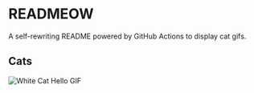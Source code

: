 # READMEOW

A self-rewriting README powered by GitHub Actions to display cat gifs.

## Cats

![White Cat Hello GIF](https://media1.giphy.com/media/v1.Y2lkPTlhY2QwMmRhbXM5amV3dmxxbnhhd2RtbmNpaDE1a3N3ZWl2dXFiOHQ5M3gxempreCZlcD12MV9naWZzX3NlYXJjaCZjdD1n/vFKqnCdLPNOKc/200.gif)
